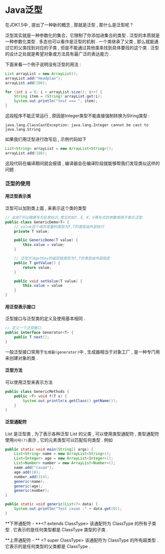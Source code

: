 # Java泛型

在JDK1.5中 , 提出了一种新的概念 , 那就是泛型 , 那什么是泛型呢 ?

泛型其实就是一种参数化的集合，它限制了你添加进集合的类型 . 泛型的本质就是一种参数化类型 . 多态也可以看作是泛型的机制 . 一个类继承了父类 , 那么就能通过它的父类找到对应的子类 , 但是不能通过其他类来找到具体要找的这个类 . 泛型的设计之处就是希望对象或方法具有最广泛的表达能力 .

下面来看一个例子说明没有泛型的用法 :

```java
List arrayList = new ArrayList();
arrayList.add("Headplan");
arrayList.add(100);

for (int i = 0; i < arrayList.size(); i++) {
    String item = (String) arrayList.get(i);
    System.out.println("test === ", item);
}
```

这段程序不能正常运行 , 原因是Integer类型不能直接强制转换为String类型 :

```
java.lang.ClassCastException: java.lang.Integer cannot be cast to java.lang.String
```

如果我们用泛型进行改写后 , 示例代码如下

```java
List<String> arrayList = new ArrayList<String>();
arrayList.add(100);
```

这段代码在编译期间就会报错 , 编译器会在编译阶段就能够帮我们发现类似这样的问题 .

### 泛型的使用

#### 用泛型表示类

泛型可以加到类上面 , 来表示这个类的类型

```java
// 此处T可以随便写为任意标识,常见的如T、E、K、V等形式的参数常用于表示泛型
public class GenericDemo<T> {
    // value这个成员变量的类型为T,T的类型由外部执行
    private T value;

    public GenericDemo(T value) {
        this.value = value;
    }

    // 泛型方法getKey的返回值类型为T,T的类型由外部指定
    public T getValue() {
        return value;
    }

    public void setValue(T value) {
        this.value = value
    }
}
```

#### 用泛型表示接口

泛型接口与泛型类的定义及使用基本相同 .

```java
// 定义一个泛型接口
public interface Generator<T> {
    public T next();
}
```

一般泛型接口常用于`生成器(generator)`中 , 生成器相当于对象工厂 , 是一种专门用来创建对象的类 .

#### 泛型方法

可以使用泛型来表示方法

```java
public class GenericMethods {
    public <T> void f(T x) {
        System.out.println(x.getClass().getName());
    }
}
```

#### 泛型通配符

List 是泛型类 , 为了表示各种泛型 List 的父类 , 可以使用类型通配符 , 类型通配符使用`问号(?)`表示 , 它的元素类型可以匹配任何类型 . 例如

```java
public static void main(String[] args) {
    List<String> name = new ArrayList<String>();
    List<Integer> age = new ArrayList<Integer>();
    List<Number> number = new ArrayList<Number>();
    name.add("cxuan");
    age.add(18);
    number.add(314);
    generic(name);
    generic(age);
    generic(number);   
}

public static void generic(List<?> data) {
    System.out.println("Test cxuan :" + data.get(0));
}
```

**下界通配符 - **&lt;? extends ClassType&gt; 该通配符为 ClassType 的所有子类型 . 它表示的是任何类型都是 ClassType 类型的子类 . 

**上界通配符 - ** &lt;? super ClassType&gt; 该通配符为 ClassType 的所有超类型 . 它表示的是任何类型的父类都是 ClassType . 

